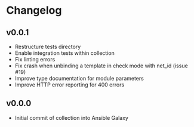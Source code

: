 # Changelog

## v0.0.1
* Restructure tests directory
* Enable integration tests within collection
* Fix linting errors
* Fix crash when unbinding a template in check mode with net_id (issue #19)
* Improve type documentation for module parameters
* Improve HTTP error reporting for 400 errors

## v0.0.0
* Initial commit of collection into Ansible Galaxy
